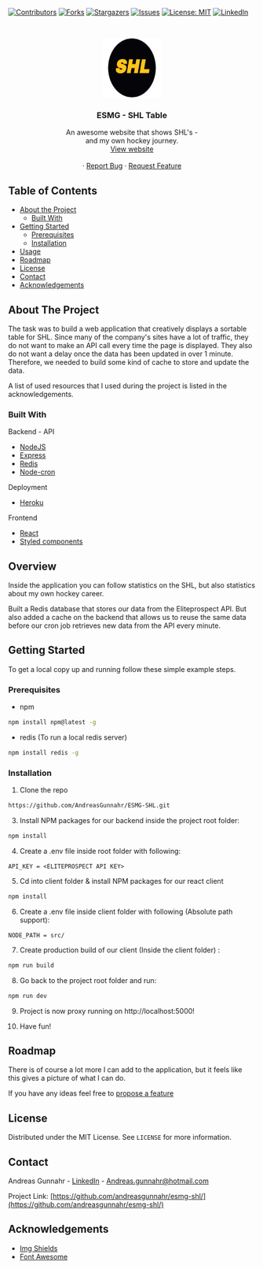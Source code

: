 


[![Contributors][contributors-shield]][contributors-url]
[![Forks][forks-shield]][forks-url]
[![Stargazers][stars-shield]][stars-url]
[![Issues][issues-shield]][issues-url]
[![License: MIT][license-shield]][license-url]
[![LinkedIn][linkedin-shield]][linkedin-url]

<!-- PROJECT LOGO -->
<br />
<p align="center">
  <a href="https://github.com/andreasgunnahr/ESMG-SHL/">
    <img src="https://github.com/AndreasGunnahr/ESMG-SHL/blob/master/client/src/assets/logo.png" alt="Logo" width="120" height="120">
  </a>

  <h3 align="center">ESMG - SHL Table</h3>

  <p align="center">
    An awesome website that shows SHL's -
    <br />
     and my own hockey journey.
    <br />
     <a href="https://esmg-shl.herokuapp.com/">View website</a>
    <br />
    <br />
    ·
    <a href="https://esmg-shl.herokuapp.com/issues">Report Bug</a>
    ·
    <a href="https://esmg-shl.herokuapp.com/issues">Request Feature</a>
  </p>
</p>

## Table of Contents

- [About the Project](#about-the-project)
  - [Built With](#built-with)
- [Getting Started](#getting-started)
  - [Prerequisites](#prerequisites)
  - [Installation](#installation)
- [Usage](#usage)
- [Roadmap](#roadmap)
- [License](#license)
- [Contact](#contact)
- [Acknowledgements](#acknowledgements)

## About The Project

The task was to build a web application that creatively displays a sortable table for SHL. Since many of the company's sites have a lot of traffic, they do not want to make an API call every time the page is displayed. They also do not want a delay once the data has been updated in over 1 minute. Therefore, we needed to build some kind of cache to store and update the data.

A list of used resources that I used during the project is listed in the acknowledgements.

### Built With

Backend - API

- [NodeJS](www.nodejs.org)
- [Express](www.expressjs.com)
- [Redis](www.redis.io)
- [Node-cron](https://www.npmjs.com/package/node-cron)

Deployment

- [Heroku](www.heroku.com)

Frontend

- [React](wwww.reactjs.org)
- [Styled components](www.styled-components.com)

## Overview

Inside the application you can follow statistics on the SHL, but also statistics about my own hockey career.

Built a Redis database that stores our data from the Eliteprospect API. But also added a cache on the backend that allows us to reuse the same data before our cron job retrieves new data from the API every minute.


## Getting Started

To get a local copy up and running follow these simple example steps.

### Prerequisites

- npm

```sh
npm install npm@latest -g
```

- redis (To run a local redis server)

```sh
npm install redis -g
```

### Installation

1. Clone the repo

```sh
https://github.com/AndreasGunnahr/ESMG-SHL.git
```

3. Install NPM packages for our backend inside the project root folder:

```sh
npm install
```

4. Create a .env file inside root folder with following:

```JS
API_KEY = <ELITEPROSPECT API KEY>
```

5. Cd into client folder & install NPM packages for our react client

```sh
npm install
```

6. Create a .env file inside client folder with following (Absolute path support):

```JS
NODE_PATH = src/
```

7. Create production build of our client (Inside the client folder) :

```sh
npm run build
```

8. Go back to the project root folder and run: 

```sh
npm run dev
```

9.  Project is now proxy running on http://localhost:5000!

10.  Have fun!

## Roadmap

There is of course a lot more I can add to the application, but it feels like this gives a picture of what I can do.

If you have any ideas feel free to [propose a feature](https://github.com/andreasgunnahr/nackademin-todo-app/issues)

## License

Distributed under the MIT License. See `LICENSE` for more information.

## Contact

Andreas Gunnahr - [LinkedIn](https://www.linkedin.com/in/andreas-gunnahr-8310a8129/) - Andreas.gunnahr@hotmail.com

Project Link: [https://github.com/andreasgunnahr/esmg-shl/](https://github.com/andreasgunnahr/esmg-shl/)

## Acknowledgements

- [Img Shields](https://shields.io)
- [Font Awesome](https://fontawesome.com)

[contributors-shield]: https://img.shields.io/github/contributors/AndreasGunnahr/esmg-shl.svg?style=flat-square
[contributors-url]: https://github.com/andreasgunnahr/esmg-shl/graphs/contributors
[forks-shield]: https://img.shields.io/github/forks/AndreasGunnahr/esmg-shl.svg?style=flat-square
[forks-url]: https://github.com/andreasgunnahr/esmg-shl/network/members
[stars-shield]: https://img.shields.io/github/stars/AndreasGunnahr/esmg-shl.svg?style=flat-square
[stars-url]: https://github.com/andreasgunnahr/esmg-shl/stargazers
[issues-shield]: https://img.shields.io/github/issues/AndreasGunnahr/esmg-shl.svg?style=flat-square
[issues-url]: https://github.com/andreasgunnahr/esmg-shl/issues
[license-shield]: https://img.shields.io/badge/License-MIT-yellow.svg
[license-url]: https://opensource.org/licenses/MIT
[linkedin-shield]: https://img.shields.io/badge/-LinkedIn-black.svg?style=flat-square&logo=linkedin&colorB=555
[linkedin-url]: https://www.linkedin.com/in/andreas-gunnahr-8310a8129


